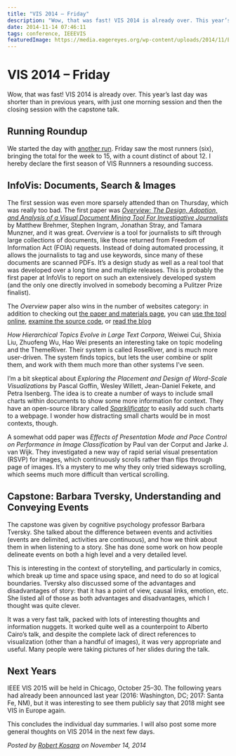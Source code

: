 ```yaml
---
title: "VIS 2014 – Friday"
description: "Wow, that was fast! VIS 2014 is already over. This year’s last day was shorter than in previous years, with just one morning session and then the closing session with the capstone talk."
date: 2014-11-14 07:46:11
tags: conference, IEEEVIS
featuredImage: https://media.eagereyes.org/wp-content/uploads/2014/11/Eiffel-Tower.jpg
---
```


# VIS 2014 – Friday

Wow, that was fast! VIS 2014 is already over. This year’s last day was shorter than in previous years, with just one morning session and then the closing session with the capstone talk.

## Running Roundup

We started the day with <a href="http://www.strava.com/activities/219032635">another run</a>. Friday saw the most runners (six), bringing the total for the week to 15, with a count distinct of about 12. I hereby declare the first season of VIS Runnners a resounding success.

## InfoVis: Documents, Search &amp; Images

The first session was even more sparsely attended than on Thursday, which was really too bad. The first paper was <a href="http://www.cs.ubc.ca/labs/imager/tr/2014/Overview/"><em>Overview: The Design, Adoption, and Analysis of a Visual Document Mining Tool For Investigative Journalists</em></a> by Matthew Brehmer, Stephen Ingram, Jonathan Stray, and Tamara Munzner, and it was great. <em>Overview</em> is a tool for journalists to sift through large collections of documents, like those returned from Freedom of Information Act (FOIA) requests. Instead of doing automated processing, it allows the journalists to tag and use keywords, since many of these documents are scanned PDFs. It’s a design study as well as a real tool that was developed over a long time and multiple releases. This is probably the first paper at InfoVis to report on such an extensively developed system (and the only one directly involved in somebody becoming a Pulitzer Prize finalist).

The <em>Overview</em> paper also wins in the number of websites category: in addition to checking out <a href="http://www.cs.ubc.ca/labs/imager/tr/2014/Overview/">the paper and materials page</a>, you can <a href="https://www.overviewproject.org">use the tool online</a>, <a href="https://github.com/overview">examine the source code</a>, or <a href="http://overview.ap.org">read the blog</a>

<em>How Hierarchical Topics Evolve in Large Text Corpora</em>, Weiwei Cui, Shixia Liu, Zhuofeng Wu, Hao Wei presents an interesting take on topic modeling and the ThemeRiver. Their system is called RoseRiver, and is much more user-driven. The system finds topics, but lets the user combine or split them, and work with them much more than other systems I’ve seen.

I’m a bit skeptical about <em>Exploring the Placement and Design of Word-Scale Visualizations</em> by Pascal Goffin, Wesley Willett, Jean-Daniel Fekete, and Petra Isenberg. The idea is to create a number of ways to include small charts within documents to show some more information for context. They have an open-source library called <em><a href="http://inria.github.io/sparklificator/">Sparklificator</a></em> to easily add such charts to a webpage. I wonder how distracting small charts would be in most contexts, though.

A somewhat odd paper was <em>Effects of Presentation Mode and Pace Control on Performance in Image Classification</em> by Paul van der Corput and Jarke J. van Wijk. They investigated a new way of rapid serial visual presentation (RSVP) for images, which continuously scrolls rather than flips through page of images. It’s a mystery to me why they only tried sideways scrolling, which seems much more difficult than vertical scrolling.

## Capstone: Barbara Tversky, Understanding and Conveying Events

The capstone was given by cognitive psychology professor Barbara Tversky. She talked about the difference between events and activities (events are delimited, activities are continuous), and how we think about them in when listening to a story. She has done some work on how people delineate events on both a high level and a very detailed level.

This is interesting in the context of storytelling, and particularly in comics, which break up time and space using space, and need to do so at logical boundaries. Tversky also discussed some of the advantages and disadvantages of story: that it has a point of view, causal links, emotion, etc. She listed all of those as both advantages and disadvantages, which I thought was quite clever.

It was a very fast talk, packed with lots of interesting thoughts and information nuggets. It worked quite well as a counterpoint to Alberto Cairo’s talk, and despite the complete lack of direct references to visualization (other than a handful of images), it was very appropriate and useful. Many people were taking pictures of her slides during the talk.

## Next Years

IEEE VIS 2015 will be held in Chicago, October 25–30. The following years had already been announced last year (2016: Washington, DC; 2017: Santa Fe, NM), but it was interesting to see them publicly say that 2018 might see VIS in Europe again.

This concludes the individual day summaries. I will also post some more general thoughts on VIS 2014 in the next few days.


_Posted by <a href="/about">Robert Kosara</a> on November 14, 2014_


